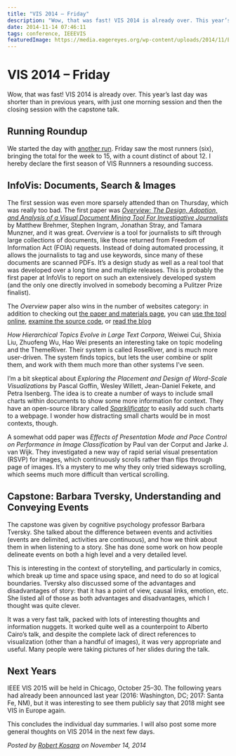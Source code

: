 ```yaml
---
title: "VIS 2014 – Friday"
description: "Wow, that was fast! VIS 2014 is already over. This year’s last day was shorter than in previous years, with just one morning session and then the closing session with the capstone talk."
date: 2014-11-14 07:46:11
tags: conference, IEEEVIS
featuredImage: https://media.eagereyes.org/wp-content/uploads/2014/11/Eiffel-Tower.jpg
---
```


# VIS 2014 – Friday

Wow, that was fast! VIS 2014 is already over. This year’s last day was shorter than in previous years, with just one morning session and then the closing session with the capstone talk.

## Running Roundup

We started the day with <a href="http://www.strava.com/activities/219032635">another run</a>. Friday saw the most runners (six), bringing the total for the week to 15, with a count distinct of about 12. I hereby declare the first season of VIS Runnners a resounding success.

## InfoVis: Documents, Search &amp; Images

The first session was even more sparsely attended than on Thursday, which was really too bad. The first paper was <a href="http://www.cs.ubc.ca/labs/imager/tr/2014/Overview/"><em>Overview: The Design, Adoption, and Analysis of a Visual Document Mining Tool For Investigative Journalists</em></a> by Matthew Brehmer, Stephen Ingram, Jonathan Stray, and Tamara Munzner, and it was great. <em>Overview</em> is a tool for journalists to sift through large collections of documents, like those returned from Freedom of Information Act (FOIA) requests. Instead of doing automated processing, it allows the journalists to tag and use keywords, since many of these documents are scanned PDFs. It’s a design study as well as a real tool that was developed over a long time and multiple releases. This is probably the first paper at InfoVis to report on such an extensively developed system (and the only one directly involved in somebody becoming a Pulitzer Prize finalist).

The <em>Overview</em> paper also wins in the number of websites category: in addition to checking out <a href="http://www.cs.ubc.ca/labs/imager/tr/2014/Overview/">the paper and materials page</a>, you can <a href="https://www.overviewproject.org">use the tool online</a>, <a href="https://github.com/overview">examine the source code</a>, or <a href="http://overview.ap.org">read the blog</a>

<em>How Hierarchical Topics Evolve in Large Text Corpora</em>, Weiwei Cui, Shixia Liu, Zhuofeng Wu, Hao Wei presents an interesting take on topic modeling and the ThemeRiver. Their system is called RoseRiver, and is much more user-driven. The system finds topics, but lets the user combine or split them, and work with them much more than other systems I’ve seen.

I’m a bit skeptical about <em>Exploring the Placement and Design of Word-Scale Visualizations</em> by Pascal Goffin, Wesley Willett, Jean-Daniel Fekete, and Petra Isenberg. The idea is to create a number of ways to include small charts within documents to show some more information for context. They have an open-source library called <em><a href="http://inria.github.io/sparklificator/">Sparklificator</a></em> to easily add such charts to a webpage. I wonder how distracting small charts would be in most contexts, though.

A somewhat odd paper was <em>Effects of Presentation Mode and Pace Control on Performance in Image Classification</em> by Paul van der Corput and Jarke J. van Wijk. They investigated a new way of rapid serial visual presentation (RSVP) for images, which continuously scrolls rather than flips through page of images. It’s a mystery to me why they only tried sideways scrolling, which seems much more difficult than vertical scrolling.

## Capstone: Barbara Tversky, Understanding and Conveying Events

The capstone was given by cognitive psychology professor Barbara Tversky. She talked about the difference between events and activities (events are delimited, activities are continuous), and how we think about them in when listening to a story. She has done some work on how people delineate events on both a high level and a very detailed level.

This is interesting in the context of storytelling, and particularly in comics, which break up time and space using space, and need to do so at logical boundaries. Tversky also discussed some of the advantages and disadvantages of story: that it has a point of view, causal links, emotion, etc. She listed all of those as both advantages and disadvantages, which I thought was quite clever.

It was a very fast talk, packed with lots of interesting thoughts and information nuggets. It worked quite well as a counterpoint to Alberto Cairo’s talk, and despite the complete lack of direct references to visualization (other than a handful of images), it was very appropriate and useful. Many people were taking pictures of her slides during the talk.

## Next Years

IEEE VIS 2015 will be held in Chicago, October 25–30. The following years had already been announced last year (2016: Washington, DC; 2017: Santa Fe, NM), but it was interesting to see them publicly say that 2018 might see VIS in Europe again.

This concludes the individual day summaries. I will also post some more general thoughts on VIS 2014 in the next few days.


_Posted by <a href="/about">Robert Kosara</a> on November 14, 2014_


